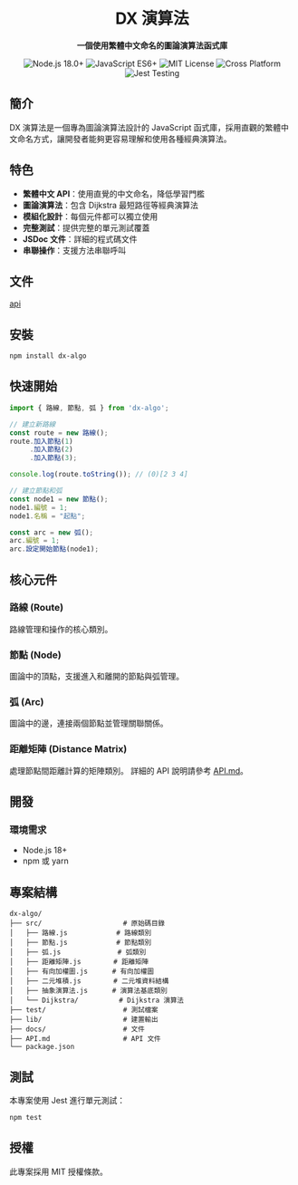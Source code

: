 <div align="center">
  <h1>DX 演算法</h1>
  <p><strong>一個使用繁體中文命名的圖論演算法函式庫</strong></p>
  <p>
    <img src="https://img.shields.io/badge/Node.js-18.0+-339933?style=flat-square&logo=nodedotjs" alt="Node.js 18.0+">
    <img src="https://img.shields.io/badge/Language-JavaScript_ES6+-F7DF1E?style=flat-square&logo=javascript" alt="JavaScript ES6+">
    <img src="https://img.shields.io/badge/License-MIT-green?style=flat-square" alt="MIT License">
    <img src="https://img.shields.io/badge/Platform-Cross--Platform-lightgrey?style=flat-square" alt="Cross Platform">
    <img src="https://img.shields.io/badge/Test-Jest-C21325?style=flat-square&logo=jest" alt="Jest Testing">
  </p>
</div>

## 簡介

DX 演算法是一個專為圖論演算法設計的 JavaScript 函式庫，採用直觀的繁體中文命名方式，讓開發者能夠更容易理解和使用各種經典演算法。

## 特色

- **繁體中文 API**：使用直覺的中文命名，降低學習門檻
- **圖論演算法**：包含 Dijkstra 最短路徑等經典演算法
- **模組化設計**：每個元件都可以獨立使用
- **完整測試**：提供完整的單元測試覆蓋
- **JSDoc 文件**：詳細的程式碼文件
- **串聯操作**：支援方法串聯呼叫

## 文件

[api](docs/api.md)


## 安裝

```bash
npm install dx-algo
```
## 快速開始
``` javascript
import { 路線, 節點, 弧 } from 'dx-algo';

// 建立新路線
const route = new 路線();
route.加入節點(1)
     .加入節點(2)
     .加入節點(3);

console.log(route.toString()); // (0)[2 3 4]

// 建立節點和弧
const node1 = new 節點();
node1.編號 = 1;
node1.名稱 = "起點";

const arc = new 弧();
arc.編號 = 1;
arc.設定開始節點(node1);
```
## 核心元件
### 路線 (Route)
路線管理和操作的核心類別。
### 節點 (Node)
圖論中的頂點，支援進入和離開的節點與弧管理。
### 弧 (Arc)
圖論中的邊，連接兩個節點並管理關聯關係。
### 距離矩陣 (Distance Matrix)
處理節點間距離計算的矩陣類別。
詳細的 API 說明請參考 [API.md](API.md)。
## 開發
### 環境需求
- Node.js 18+
- npm 或 yarn

## 專案結構
``` 
dx-algo/
├── src/                    # 原始碼目錄
│   ├── 路線.js            # 路線類別
│   ├── 節點.js            # 節點類別
│   ├── 弧.js              # 弧類別
│   ├── 距離矩陣.js        # 距離矩陣
│   ├── 有向加權圖.js      # 有向加權圖
│   ├── 二元堆積.js        # 二元堆資料結構
│   ├── 抽象演算法.js      # 演算法基底類別
│   └── Dijkstra/          # Dijkstra 演算法
├── test/                   # 測試檔案
├── lib/                    # 建置輸出
├── docs/                   # 文件
├── API.md                  # API 文件
└── package.json
```
## 測試
本專案使用 Jest 進行單元測試：
``` bash
npm test
```

## 授權
此專案採用 MIT 授權條款。
